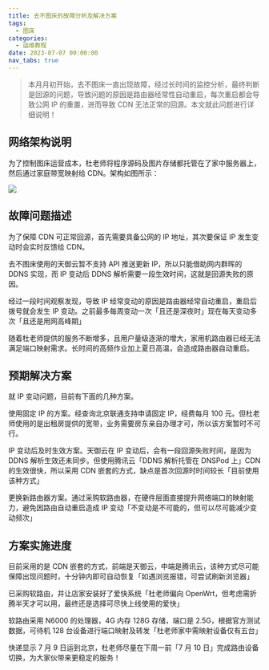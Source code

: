 ```yaml
---
title: 去不图床的故障分析及解决方案
tags:
  - 图床
categories:
  - 运维教程
date: 2023-07-07 00:00:00
nav_tabs: true
---
```


> 本月月初开始，去不图床一直出现故障，经过长时间的监控分析，最终判断是回源的问题，导致问题的原因是路由器经常性自动重启，每次重启都会导致公网 IP 的重置，进而导致 CDN 无法正常的回源。本文就此问题进行详细说明！

<!-- more -->

## 网络架构说明

为了控制图床运营成本，杜老师将程序源码及图片存储都托管在了家中服务器上，然后通过家庭带宽映射给 CDN。架构如图所示：

![](https://cdn.dusays.com/2023/07/603-1.jpg)

## 故障问题描述

为了保障 CDN 可正常回源，首先需要具备公网的 IP 地址，其次要保证 IP 发生变动时会实时反馈给 CDN。

去不图床使用的天御云暂不支持 API 推送更新 IP，所以只能借助网内群晖的 DDNS 实现，而 IP 变动后 DDNS 解析需要一段生效时间，这就是回源失败的原因。

经过一段时间观察发现，导致 IP 经常变动的原因是路由器经常自动重启，重启后拨号就会发生 IP 变动。之前最多每周变动一次「且还是深夜时」现在每天变动多次「且还是用网高峰期」

随着杜老师提供的服务不断增多，且用户量级逐渐的增大，家用机路由器已经无法满足端口映射需求。长时间的高频作业加上夏日高温，会造成路由器自动重启。

## 预期解决方案

就 IP 变动问题，目前有下面的几种方案。

使用固定 IP 的方案。经查询北京联通支持申请固定 IP，经费每月 100 元。但杜老师使用的是出租房提供的宽带，业务需要房东亲自办理才可，所以该方案暂时不可行。

IP 变动后及时生效方案。天御云在 IP 变动后，会有一段回源失败时间，是因为 DDNS 解析生效还未同步。但使用腾讯云「DDNS 解析托管在 DNSPod 上」CDN 的生效很快，所以采用 CDN 嵌套的方式，缺点是首次回源时时间较长「目前使用该种方式」

更换新路由器方案。通过采购软路由器，在硬件层面直接提升网络端口的映射能力，避免因路由自动重启造成 IP 变动「不变动是不可能的，但可以尽可能减少变动频次」

## 方案实施进度

目前采用的是 CDN 嵌套的方式，前端是天御云，中端是腾讯云，该种方式尽可能保障出现问题时，十分钟内即可自动恢复「如遇浏览报错，可尝试刷新浏览器」

已采购软路由，并让店家安装好了爱快系统「杜老师偏向 OpenWrt，但考虑需折腾半天才可以用，最终还是选择可尽快上线使用的爱快」

软路由采用 N6000 的处理器，4G 内存 128G 存储，端口是 2.5G，根据官方测试数据，可待机 128 台设备进行端口映射及转发「杜老师家中需映射设备仅有五台」

快递显示 7 月 9 日运到北京，杜老师尽量在下周一前「7 月 10 日」完成路由设备切换，为大家伙带来更稳定的服务！